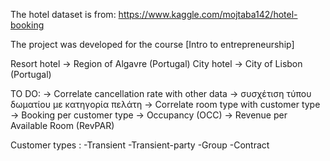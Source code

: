 The hotel dataset is from:
https://www.kaggle.com/mojtaba142/hotel-booking

The project was developed for the course [Intro to entrepreneurship]


Resort hotel -> Region of Algavre (Portugal)
City hotel -> City of Lisbon (Portugal)

TO DO:
-> Correlate cancellation rate with other data
-> συσχέτιση τύπου δωματίου με κατηγορία πελάτη
-> Correlate room type with customer type
-> Booking per customer type
-> Occupancy (OCC)
-> Revenue per Available Room (RevPAR)

Customer types :
-Transient
-Transient-party
-Group
-Contract


